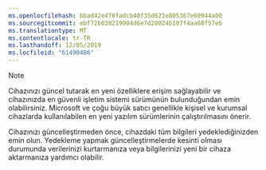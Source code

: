 ```yaml
---
ms.openlocfilehash: bbad42e478fadcb40f35d621e805367e60944a00
ms.sourcegitcommit: ebf72b038219904d6e7d20024b107f4aa68f57e6
ms.translationtype: MT
ms.contentlocale: tr-TR
ms.lasthandoff: 12/05/2019
ms.locfileid: "61490486"
---
```

  > [!NOTE]
  > Cihazınızı güncel tutarak en yeni özelliklere erişim sağlayabilir ve cihazınızda en güvenli işletim sistemi sürümünün bulunduğundan emin olabilirsiniz. Microsoft ve çoğu büyük satıcı genellikle kişisel ve kurumsal cihazlarda kullanılabilen en yeni yazılım sürümlerinin çalıştırılmasını önerir.

Cihazınızı güncelleştirmeden önce, cihazdaki tüm bilgileri yedeklediğinizden emin olun. Yedekleme yapmak güncelleştirmelerde kesinti olması durumunda verilerinizi kurtarmanıza veya bilgilerinizi yeni bir cihaza aktarmanıza yardımcı olabilir. 
